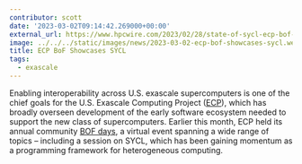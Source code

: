 ```yaml
---
contributor: scott
date: '2023-03-02T09:14:42.269000+00:00'
external_url: https://www.hpcwire.com/2023/02/28/state-of-sycl-ecp-bof-showcases-progress-and-performance/
image: ../../../static/images/news/2023-03-02-ecp-bof-showcases-sycl.webp
title: ECP BoF Showcases SYCL
tags:
  - exascale
---
```


Enabling interoperability across U.S. exascale supercomputers is one of the chief goals for the U.S. Exascale Computing
Project ([ECP](https://www.exascaleproject.org/)), which has broadly overseen development of the early software
ecosystem needed to support the new class of supercomputers. Earlier this month, ECP held its annual
community [BOF days](https://www.exascaleproject.org/event/2023-ecp-community-bof-days/#sycl-state-of-the-union), a
virtual event spanning a wide range of topics – including a session on SYCL, which has been gaining momentum as a
programming framework for heterogeneous computing.
